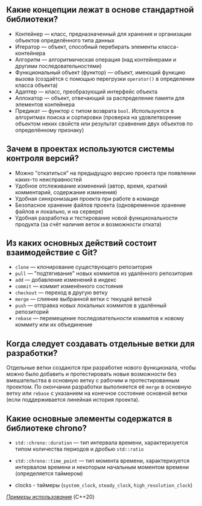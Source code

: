 ## Какие концепции лежат в основе стандартной библиотеки?

- Контейнер — класс, предназначенный для хранения и организации объектов определённого типа данных
- Итератор — объект, способный перебирать элементы класса-контейнера
- Алгоритм — алгоритмическая операция (над контейнерами и другими последовательностями)
- Функциональный объект (функтор) — объект, имеющий функцию вызова (создаётся с помощью перегрузки `operator()` в определении класса объекта)
- Адаптер — класс, преобразующий интерфейс объекта
- Аллокатор — объект, отвечающий за распределение памяти для элементов контейнера
- Предикат — функтор с типом возврата `bool`. Используются в алгоритмах поиска и сортировки (проверка на удовлетворение объектом неких свойств или результат сравнения двух объектов по определённому признаку)

## Зачем в проектах используются системы контроля версий?

- Можно "откатиться" на предыдущую версию проекта при появлении каких-то неисправностей
- Удобное отслеживание изменений (автор, время, краткий комментарий, содержание изменения)
- Удобная синхронизация проекта при работе в команде
- Безопасное хранение файлов проекта (одновременное хранение файлов и локально, и на сервере)
- Удобная разработка и тестирование новой функциональности продукта (за счёт наличия веток и возможности отката)

## Из каких основных действий состоит взаимодействие с Git?

- `clone` — клонирование существующего репозитория
- `pull` — "подтягивание" новых коммитов из удалённого репозитория
- `add` — добавление изменений в индекс
- `commit` — коммит изменённого состояния
- `checkout` — переход в другую ветку
- `merge` — слияние выбранной ветки с текущей веткой
- `push` — отправка новых локальных коммитов в удалённый репозиторий
- `rebase` — перемещение последовательности коммитов к новому коммиту или их объединение

## Когда следует создавать отдельные ветки для разработки?

Отдельные ветки создаются при разработке нового функционала, чтобы можно было добавить и протестировать новые возможности без вмешательства в основную ветку с рабочим и протестированным проектом. По окончании разработки выполняется её `merge` в основную ветку или `rebase` с указанием на конечное состояние основной ветки (если поддерживается линейная история проекта).

## Какие основные элементы содержатся в библиотеке chrono?

- `std::chrono::duration` — тип интервала времени, характеризуется типом количества периодов и дробью `std::ratio`

- `std::chrono::time_point` — тип момента времени, характеризуется интервалом времени и некоторым начальным моментом времени (определяется таймером)

- clocks - таймеры (`system_clock`, `steady_clock`, `high_resolution_clock`)

[*Примеры использования*](https://github.com/ilev-sergey/cpp_labs/blob/master/2nd_semester/Task1/chrono_examples.cpp) (C++20)